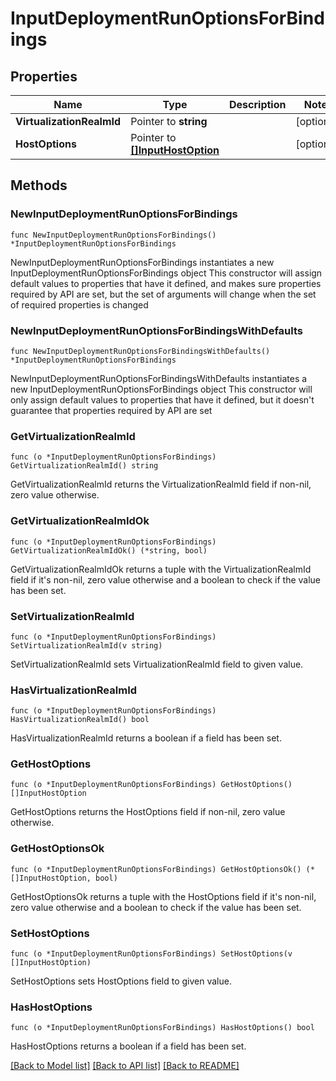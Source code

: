 # InputDeploymentRunOptionsForBindings

## Properties

Name | Type | Description | Notes
------------ | ------------- | ------------- | -------------
**VirtualizationRealmId** | Pointer to **string** |  | [optional] 
**HostOptions** | Pointer to [**[]InputHostOption**](InputHostOption.md) |  | [optional] 

## Methods

### NewInputDeploymentRunOptionsForBindings

`func NewInputDeploymentRunOptionsForBindings() *InputDeploymentRunOptionsForBindings`

NewInputDeploymentRunOptionsForBindings instantiates a new InputDeploymentRunOptionsForBindings object
This constructor will assign default values to properties that have it defined,
and makes sure properties required by API are set, but the set of arguments
will change when the set of required properties is changed

### NewInputDeploymentRunOptionsForBindingsWithDefaults

`func NewInputDeploymentRunOptionsForBindingsWithDefaults() *InputDeploymentRunOptionsForBindings`

NewInputDeploymentRunOptionsForBindingsWithDefaults instantiates a new InputDeploymentRunOptionsForBindings object
This constructor will only assign default values to properties that have it defined,
but it doesn't guarantee that properties required by API are set

### GetVirtualizationRealmId

`func (o *InputDeploymentRunOptionsForBindings) GetVirtualizationRealmId() string`

GetVirtualizationRealmId returns the VirtualizationRealmId field if non-nil, zero value otherwise.

### GetVirtualizationRealmIdOk

`func (o *InputDeploymentRunOptionsForBindings) GetVirtualizationRealmIdOk() (*string, bool)`

GetVirtualizationRealmIdOk returns a tuple with the VirtualizationRealmId field if it's non-nil, zero value otherwise
and a boolean to check if the value has been set.

### SetVirtualizationRealmId

`func (o *InputDeploymentRunOptionsForBindings) SetVirtualizationRealmId(v string)`

SetVirtualizationRealmId sets VirtualizationRealmId field to given value.

### HasVirtualizationRealmId

`func (o *InputDeploymentRunOptionsForBindings) HasVirtualizationRealmId() bool`

HasVirtualizationRealmId returns a boolean if a field has been set.

### GetHostOptions

`func (o *InputDeploymentRunOptionsForBindings) GetHostOptions() []InputHostOption`

GetHostOptions returns the HostOptions field if non-nil, zero value otherwise.

### GetHostOptionsOk

`func (o *InputDeploymentRunOptionsForBindings) GetHostOptionsOk() (*[]InputHostOption, bool)`

GetHostOptionsOk returns a tuple with the HostOptions field if it's non-nil, zero value otherwise
and a boolean to check if the value has been set.

### SetHostOptions

`func (o *InputDeploymentRunOptionsForBindings) SetHostOptions(v []InputHostOption)`

SetHostOptions sets HostOptions field to given value.

### HasHostOptions

`func (o *InputDeploymentRunOptionsForBindings) HasHostOptions() bool`

HasHostOptions returns a boolean if a field has been set.


[[Back to Model list]](../README.md#documentation-for-models) [[Back to API list]](../README.md#documentation-for-api-endpoints) [[Back to README]](../README.md)


